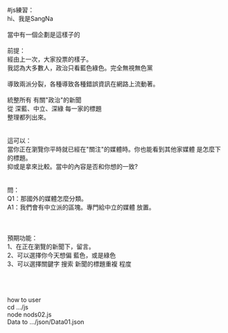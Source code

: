 <br>#js練習：
<br>hi、我是SangNa
<br>
<br>當中有一個企劃是這樣子的
<br>
<br>前提：
<br>經由上一次，大家投票的樣子。
<br>我認為大多數人，政治只看藍色綠色。完全無視無色黨
<br>
<br>導致兩派分裂，各種導致各種錯誤資訊在網路上流動著。
<br>
<br>統整所有 有關"政治"的新聞
<br>從 深藍、中立、深綠 每一家的標題
<br>整理都列出來。
<br>
<br>
<br>這可以：
<br>當你正在瀏覽你平時就已經在"關注"的媒體時。你也能看到其他家媒體 是怎麼下的標題。
<br>抑或是拿來比較。當中的內容是否和你想的一致?
<br>
<br>
<br>問：
<br>Q1：那國外的媒體怎麼分類。
<br>A1：我們會有中立派的區塊。專門給中立的媒體 放置。
<br>
<br>
<br>
<br>預期功能：
<br>1、在正在瀏覽的新聞下，留言。
<br>2、可以選擇你今天想偏 藍色，或是綠色
<br>3、可以選擇關鍵字 搜索 新聞的標題重複 程度
<br>

<br>
<br>
<br>how to user
<br>cd .../js
<br>node nods02.js
<br>Data to .../json/Data01.json
<br>
